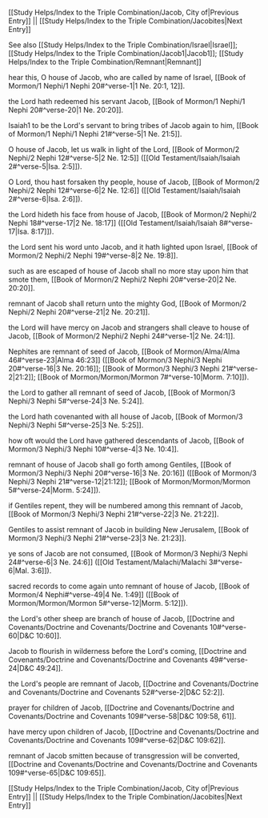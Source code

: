 [[Study Helps/Index to the Triple Combination/Jacob, City of|Previous Entry]]  ||  [[Study Helps/Index to the Triple Combination/Jacobites|Next Entry]]

 See also [[Study Helps/Index to the Triple Combination/Israel|Israel]]; [[Study Helps/Index to the Triple Combination/Jacob1|Jacob1]]; [[Study Helps/Index to the Triple Combination/Remnant|Remnant]]

 hear this, O house of Jacob, who are called by name of Israel, [[Book of Mormon/1 Nephi/1 Nephi 20#^verse-1|1 Ne. 20:1, 12]].

 the Lord hath redeemed his servant Jacob, [[Book of Mormon/1 Nephi/1 Nephi 20#^verse-20|1 Ne. 20:20]].

 Isaiah1 to be the Lord's servant to bring tribes of Jacob again to him, [[Book of Mormon/1 Nephi/1 Nephi 21#^verse-5|1 Ne. 21:5]].

 O house of Jacob, let us walk in light of the Lord, [[Book of Mormon/2 Nephi/2 Nephi 12#^verse-5|2 Ne. 12:5]] ([[Old Testament/Isaiah/Isaiah 2#^verse-5|Isa. 2:5]]).

 O Lord, thou hast forsaken thy people, house of Jacob, [[Book of Mormon/2 Nephi/2 Nephi 12#^verse-6|2 Ne. 12:6]] ([[Old Testament/Isaiah/Isaiah 2#^verse-6|Isa. 2:6]]).

 the Lord hideth his face from house of Jacob, [[Book of Mormon/2 Nephi/2 Nephi 18#^verse-17|2 Ne. 18:17]] ([[Old Testament/Isaiah/Isaiah 8#^verse-17|Isa. 8:17]]).

 the Lord sent his word unto Jacob, and it hath lighted upon Israel, [[Book of Mormon/2 Nephi/2 Nephi 19#^verse-8|2 Ne. 19:8]].

 such as are escaped of house of Jacob shall no more stay upon him that smote them, [[Book of Mormon/2 Nephi/2 Nephi 20#^verse-20|2 Ne. 20:20]].

 remnant of Jacob shall return unto the mighty God, [[Book of Mormon/2 Nephi/2 Nephi 20#^verse-21|2 Ne. 20:21]].

 the Lord will have mercy on Jacob and strangers shall cleave to house of Jacob, [[Book of Mormon/2 Nephi/2 Nephi 24#^verse-1|2 Ne. 24:1]].

 Nephites are remnant of seed of Jacob, [[Book of Mormon/Alma/Alma 46#^verse-23|Alma 46:23]] ([[Book of Mormon/3 Nephi/3 Nephi 20#^verse-16|3 Ne. 20:16]]; [[Book of Mormon/3 Nephi/3 Nephi 21#^verse-2|21:2]]; [[Book of Mormon/Mormon/Mormon 7#^verse-10|Morm. 7:10]]).

 the Lord to gather all remnant of seed of Jacob, [[Book of Mormon/3 Nephi/3 Nephi 5#^verse-24|3 Ne. 5:24]].

 the Lord hath covenanted with all house of Jacob, [[Book of Mormon/3 Nephi/3 Nephi 5#^verse-25|3 Ne. 5:25]].

 how oft would the Lord have gathered descendants of Jacob, [[Book of Mormon/3 Nephi/3 Nephi 10#^verse-4|3 Ne. 10:4]].

 remnant of house of Jacob shall go forth among Gentiles, [[Book of Mormon/3 Nephi/3 Nephi 20#^verse-16|3 Ne. 20:16]] ([[Book of Mormon/3 Nephi/3 Nephi 21#^verse-12|21:12]]; [[Book of Mormon/Mormon/Mormon 5#^verse-24|Morm. 5:24]]).

 if Gentiles repent, they will be numbered among this remnant of Jacob, [[Book of Mormon/3 Nephi/3 Nephi 21#^verse-22|3 Ne. 21:22]].

 Gentiles to assist remnant of Jacob in building New Jerusalem, [[Book of Mormon/3 Nephi/3 Nephi 21#^verse-23|3 Ne. 21:23]].

 ye sons of Jacob are not consumed, [[Book of Mormon/3 Nephi/3 Nephi 24#^verse-6|3 Ne. 24:6]] ([[Old Testament/Malachi/Malachi 3#^verse-6|Mal. 3:6]]).

 sacred records to come again unto remnant of house of Jacob, [[Book of Mormon/4 Nephi#^verse-49|4 Ne. 1:49]] ([[Book of Mormon/Mormon/Mormon 5#^verse-12|Morm. 5:12]]).

 the Lord's other sheep are branch of house of Jacob, [[Doctrine and Covenants/Doctrine and Covenants/Doctrine and Covenants 10#^verse-60|D&C 10:60]].

 Jacob to flourish in wilderness before the Lord's coming, [[Doctrine and Covenants/Doctrine and Covenants/Doctrine and Covenants 49#^verse-24|D&C 49:24]].

 the Lord's people are remnant of Jacob, [[Doctrine and Covenants/Doctrine and Covenants/Doctrine and Covenants 52#^verse-2|D&C 52:2]].

 prayer for children of Jacob, [[Doctrine and Covenants/Doctrine and Covenants/Doctrine and Covenants 109#^verse-58|D&C 109:58, 61]].

 have mercy upon children of Jacob, [[Doctrine and Covenants/Doctrine and Covenants/Doctrine and Covenants 109#^verse-62|D&C 109:62]].

 remnant of Jacob smitten because of transgression will be converted, [[Doctrine and Covenants/Doctrine and Covenants/Doctrine and Covenants 109#^verse-65|D&C 109:65]].

[[Study Helps/Index to the Triple Combination/Jacob, City of|Previous Entry]]  ||  [[Study Helps/Index to the Triple Combination/Jacobites|Next Entry]]